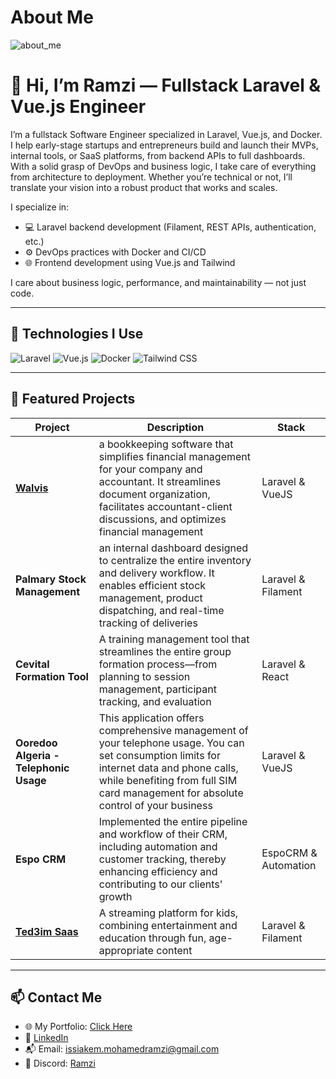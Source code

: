 <h1> About Me </h1>
<img alt="about_me" src="https://zupimages.net/up/22/43/t020.png">


# 👋 Hi, I’m Ramzi — Fullstack Laravel & Vue.js Engineer

I’m a fullstack Software Engineer specialized in Laravel, Vue.js, and Docker. I help early-stage startups and entrepreneurs build and launch their MVPs, internal tools, or SaaS platforms, from backend APIs to full dashboards. With a solid grasp of DevOps and business logic, I take care of everything from architecture to deployment. Whether you’re technical or not, I’ll translate your vision into a robust product that works and scales.

I specialize in:
- 💻 Laravel backend development (Filament, REST APIs, authentication, etc.)
- ⚙️ DevOps practices with Docker and CI/CD
- 🌐 Frontend development using Vue.js and Tailwind

I care about business logic, performance, and maintainability — not just code.

---

## 🔧 Technologies I Use

![Laravel](https://img.shields.io/badge/-Laravel-red?style=flat-square&logo=laravel)
![Vue.js](https://img.shields.io/badge/-Vue.js-42b883?style=flat-square&logo=vue.js)
![Docker](https://img.shields.io/badge/-Docker-2496ED?style=flat-square&logo=docker)
![Tailwind CSS](https://img.shields.io/badge/-Tailwind-38b2ac?style=flat-square&logo=tailwindcss)

---

## 🚀 Featured Projects

| Project | Description | Stack |
|--------|-------------|-------|
| <a href="https://walvis.app">**Walvis** </a> | a bookkeeping software that simplifies financial management for your company and accountant. It streamlines document organization, facilitates accountant-client discussions, and optimizes financial management | Laravel & VueJS
| **Palmary Stock Management** | an internal dashboard designed to  centralize the entire inventory and delivery workflow. It enables efficient stock management, product dispatching, and real-time tracking of deliveries | Laravel & Filament
| **Cevital Formation Tool** | A training management tool that streamlines the entire group formation process—from planning to session management, participant tracking, and evaluation | Laravel & React 
| **Ooredoo Algeria - Telephonic Usage** | This application offers comprehensive management of your telephone usage. You can set consumption limits for internet data and phone calls, while benefiting from full SIM card management for absolute control of your business | Laravel & VueJS
| **Espo CRM** | Implemented the entire pipeline and workflow of their CRM, including automation and customer tracking, thereby enhancing efficiency and contributing to our clients' growth | EspoCRM & Automation
| <a href="https://ted3im.com">**Ted3im Saas**</a> | A streaming platform for kids, combining entertainment and education through fun, age-appropriate content | Laravel & Filament


---

## 📫 Contact Me
- 🌐 My Portfolio: <a href="https://portfolio.ramzi-issiakhem.com"> Click Here </a>
- 💼 [LinkedIn](https://www.linkedin.com/in/mohamed-ramzi-issiakhem/)
- 📬 Email: <a href="mailto:issiakem.mohamedramzi@gmail.com"> issiakem.mohamedramzi@gmail.com </a>
- 💬 Discord:  <a href="https://discordapp.com/users/375733539427188747"> Ramzi </a>




